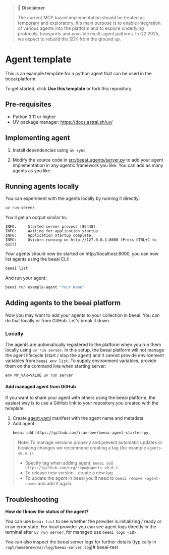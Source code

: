 > 🚧 **Disclaimer**
>
> The current MCP based implementation should be treated as temporary and exploratory. It's main purpose is to enable
> integration of various agents into the platform and to explore underlying protocols, transports and possible
> multi-agent
> patterns. In Q2 2025, we expect to rebuild the SDK from the ground up.

# Agent template

This is an example template for a python agent that can be used in the beeai platform.

To get started, click **Use this template** or fork this repository.

## Pre-requisites

- Python 3.11 or higher
- UV package manager: https://docs.astral.sh/uv/

## Implementing agent

1. Install dependencies using `uv sync`

2. Modify the source code in [src/beeai_agents/server.py](src/beeai_agents/server.py) to add your agent implementation
   in any agentic framework you like. You can add as many agents as you like.

## Running agents locally

You can experiment with the agents locally by running it directly:

```sh
uv run server
```

You'll get an output similar to:

```
INFO:     Started server process [86448]
INFO:     Waiting for application startup.
INFO:     Application startup complete.
INFO:     Uvicorn running on http://127.0.0.1:8000 (Press CTRL+C to quit)
```

Your agents should now be started on http://localhost:8000, you can now list agents using the beeai CLI:

```sh
beeai list
```

And run your agent:

```sh
beeai run example-agent "Your Name"
```

## Adding agents to the beeai platform

Now you may want to add your agents to your collection in beeai. You can do that locally or from GitHub.
Let's break it down.

### Locally

The agents are automatically registered to the platform when you run them locally using `uv run server`. In this
setup, the beeai platform will not manage the agent lifecycle (start / stop the agent) and it cannot provide
environment variables from `beeai env list`. To supply environment variables, provide them on the command line when
starting server:

```shell
env MY_VAR=VALUE uv run server
```

#### Add managed agent from GitHub

If you want to share your agent with others using the beeai platform, the easiest way is to use a GitHub link to
your repository you created with the template:

1. Create [agent.yaml](agent.yaml) manifest with the agent name and metadata
2. Add agent:
   ```sh
   beeai add https://github.com/i-am-bee/beeai-agent-starter-py
   ```

> Note: To manage versions properly and prevent automatic updates or breaking changes we recommend creating a tag
> (for example `agents-v0.0.1`)
>   - Specify tag when adding agent: `beeai add https://github.com/org/repo@agents-v0.0.1`
>   - To release new version - create a new tag
>   - To update the agent in beeai you'll need to `beeai remove <agent-name>` and add it again.

## Troubleshooting

**How do I know the status of the agent?**

You can use `beeai list` to see whether the provider is initializing / ready or in an error state.
For local provider you can see agent logs directly in the terminal after `uv run server`, for managed use
`beeai logs <ID>`.

You can also inspect the beeai server logs for further details (typically in `/opt/homebrew/var/log/beeai-server.log`)#   b e e a i - t e s t  
 